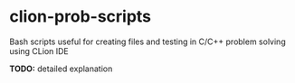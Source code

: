 # clion-prob-scripts
Bash scripts useful for creating files and testing in C/C++ problem solving using CLion IDE

**TODO:** detailed explanation
